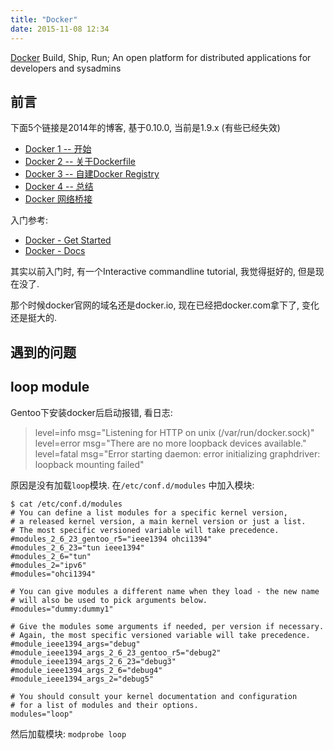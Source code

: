 ```yaml
---
title: "Docker"
date: 2015-11-08 12:34
---
```


[Docker](https://www.docker.com/) Build, Ship, Run; An open platform for distributed applications for developers and sysadmins

## 前言 ##

下面5个链接是2014年的博客, 基于0.10.0, 当前是1.9.x (有些已经失效)

* [Docker 1 -- 开始](http://blog.tankywoo.com/docker/2014/05/08/docker-1-start.html)
* [Docker 2 -- 关于Dockerfile](http://blog.tankywoo.com/docker/2014/05/08/docker-2-dockerfile.html)
* [Docker 3 -- 自建Docker Registry](http://blog.tankywoo.com/docker/2014/05/08/docker-3-docker-registry.html)
* [Docker 4 -- 总结](http://blog.tankywoo.com/docker/2014/05/08/docker-4-summary.html)
* [Docker 网络桥接](http://blog.tankywoo.com/2014/12/22/docker-bridge-network.html)

入门参考:

* [Docker - Get Started](http://docs.docker.com/linux/started/)
* [Docker - Docs](https://docs.docker.com/)

其实以前入门时, 有一个Interactive commandline tutorial, 我觉得挺好的, 但是现在没了.

那个时候docker官网的域名还是docker.io, 现在已经把docker.com拿下了, 变化还是挺大的.

## 遇到的问题 ##

## loop module ##

Gentoo下安装docker后启动报错, 看日志:

> level=info msg="Listening for HTTP on unix (/var/run/docker.sock)"
> level=error msg="There are no more loopback devices available."
> level=fatal msg="Error starting daemon: error initializing graphdriver: loopback mounting failed"

原因是没有加载`loop`模块. 在`/etc/conf.d/modules` 中加入模块:

	$ cat /etc/conf.d/modules
	# You can define a list modules for a specific kernel version,
	# a released kernel version, a main kernel version or just a list.
	# The most specific versioned variable will take precedence.
	#modules_2_6_23_gentoo_r5="ieee1394 ohci1394"
	#modules_2_6_23="tun ieee1394"
	#modules_2_6="tun"
	#modules_2="ipv6"
	#modules="ohci1394"
	
	# You can give modules a different name when they load - the new name
	# will also be used to pick arguments below.
	#modules="dummy:dummy1"
	
	# Give the modules some arguments if needed, per version if necessary.
	# Again, the most specific versioned variable will take precedence.
	#module_ieee1394_args="debug"
	#module_ieee1394_args_2_6_23_gentoo_r5="debug2"
	#module_ieee1394_args_2_6_23="debug3"
	#module_ieee1394_args_2_6="debug4"
	#module_ieee1394_args_2="debug5"
	
	# You should consult your kernel documentation and configuration
	# for a list of modules and their options.
	modules="loop"

然后加载模块: `modprobe loop`

